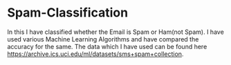 # Spam-Classification
In this I have classified whether the Email is Spam or Ham(not Spam). I have used various Machine Learning Algorithms and have compared the accuracy for the same.
The data which I have used can be found here https://archive.ics.uci.edu/ml/datasets/sms+spam+collection.

